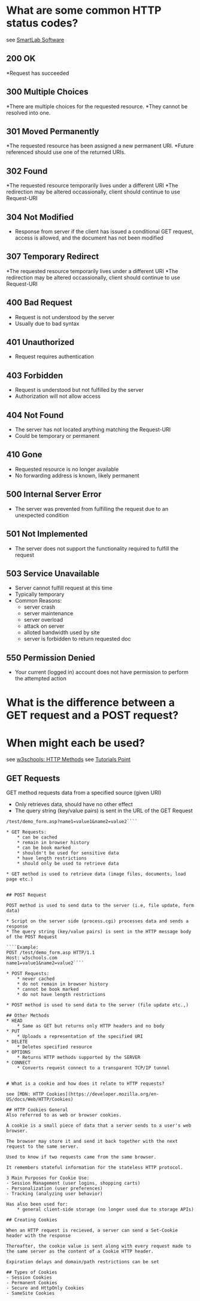 # What are some common HTTP status codes?

see [SmartLab Software](https://www.smartlabsoftware.com/ref/http-status-codes.htm)

## 200 OK
*Request has succeeded

## 300 Multiple Choices
*There are multiple choices for the requested resource.
*They cannot be resolved into one. 


## 301 Moved Permanently 
*The requested resource has been assigned a new permanent URI.
*Future referenced should use one of the returned URIs.


## 302 Found
*The requested resource temporarily lives under a different URI
*The redirection may be altered occassionally, client should continue to use Request-URI 

## 304 Not Modified
* Response from server if the client has issued a conditional GET request, access is allowed, and the document has not been modified

## 307 Temporary Redirect
*The requested resource temporarily lives under a different URI
*The redirection may be altered occassionally, client should continue to use Request-URI 

## 400 Bad Request 
* Request is not understood by the server 
* Usually due to bad syntax


## 401 Unauthorized 
* Request requires authentication

## 403 Forbidden
* Request is understood but not fulfilled by the server 
* Authorization will not allow access

## 404 Not Found 
* The server has not located anything matching the Request-URI
* Could be temporary or permanent 

## 410 Gone 
* Requested resource is no longer available 
* No forwarding address is known, likely permanent 

## 500 Internal Server Error 
* The server was prevented from fulfilling the request due to an unexpected condition

## 501 Not Implemented 
* The server does not support the functionality required to fulfill the request 


## 503 Service Unavailable
* Server cannot fulfill request at this time 
* Typically temporary 
* Common Reasons:
	* server crash
	* server maintenance 
	* server overload
	* attack on server
	* alloted bandwidth used by site 
	* server is forbidden to return requested doc 


## 550 Permission Denied 
* Your current (logged in) account does not have permission to perform the attempted action

# What is the difference between a GET request and a POST request? 
# When might each be used?

see [w3schools: HTTP Methods](http://www.w3schools.com/TAGs/ref_httpmethods.asp)
see [Tutorials Point](https://www.tutorialspoint.com/http/http_methods.htm)

## GET Requests
GET method requests data from a specified source (given URI)

* Only retrieves data, should have no other effect 
* The query string (key/value pairs) is sent in the URL of the GET Request 

````Example:
/test/demo_form.asp?name1=value1&name2=value2````

* GET Requests:
	* can be cached
	* remain in browser history
	* can be book marked
	* shouldn't be used for sensitive data 
	* have length restrictions
	* should only be used to retrieve data 

* GET method is used to retrieve data (image files, documents, load page etc.) 


## POST Request 

POST method is used to send data to the server (i.e, file update, form data)

* Script on the server side (process.cgi) processes data and sends a response
* The query string (key/value pairs) is sent in the HTTP message body of the POST Request 

````Example: 
POST /test/demo_form.asp HTTP/1.1
Host: w3schools.com
name1=value1&name2=value2````

* POST Requests:
	* never cached
	* do not remain in browser history
	* cannot be book marked 
	* do not have length restrictions

* POST method is used to send data to the server (file update etc.,) 

## Other Methods
* HEAD 
	* Same as GET but returns only HTTP headers and no body
* PUT 
	* Uploads a representation of the specified URI
* DELETE
	* Deletes specified resource
* OPTIONS
	* Returns HTTP methods supported by the SERVER
* CONNECT 
	* Converts request connect to a transparent TCP/IP tunnel


# What is a cookie and how does it relate to HTTP requests?

see [MDN: HTTP Cookies](https://developer.mozilla.org/en-US/docs/Web/HTTP/Cookies)

## HTTP Cookies General
Also referred to as web or browser cookies.

A cookie is a small piece of data that a server sends to a user's web browser.

The browser may store it and send it back together with the next request to the same server.

Used to know if two requests came from the same browser.

It remembers stateful information for the stateless HTTP protocol. 

3 Main Purposes for Cookie Use:
- Session Management (user logins, shopping carts)
- Personalization (user preferences)
- Tracking (analyzing user behavior)

Has also been used for:
	* general client-side storage (no longer used due to storage APIs)

## Creating Cookies 

When an HTTP request is recieved, a server can send a Set-Cookie header with the response 

Thereafter, the cookie value is sent along with every request made to the same server as the content of a Cookie HTTP header.

Expiration delays and domain/path restrictions can be set 

## Types of Cookies
- Session Cookies
- Permanent Cookies 
- Secure and HttpOnly Cookies
- SameSite Cookies 



